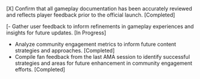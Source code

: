 [X] Confirm that all gameplay documentation has been accurately reviewed and reflects player feedback prior to the official launch. [Completed]

[- Gather user feedback to inform refinements in gameplay experiences and insights for future updates. [In Progress]
- Analyze community engagement metrics to inform future content strategies and approaches. [Completed]
- Compile fan feedback from the last AMA session to identify successful strategies and areas for future enhancement in community engagement efforts. [Completed]